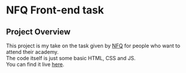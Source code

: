 # NFQ Front-end task

## Project Overview
This project is my take on the task given by [NFQ](https://www.nfq.lt) for people who want to attend their academy.  
The code itself is just some basic HTML, CSS and JS.  
You can find it live [here](https://itsmedmd.github.io/nfq).
